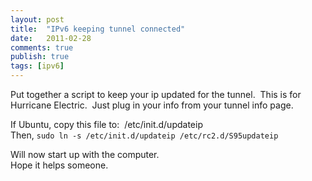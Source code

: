 ```yaml
---
layout: post
title:  "IPv6 keeping tunnel connected"
date:   2011-02-28
comments: true
publish: true
tags: [ipv6]
---
```

Put together a script to keep your ip updated for the tunnel.  This is for Hurricane Electric.  Just plug in your info from your tunnel info page.  

<!--excerpt-->

<script src="https://gist.github.com/geekgonecrazy/882540.js"></script>

If Ubuntu, copy this file to:  /etc/init.d/updateip  
Then, `sudo ln -s /etc/init.d/updateip /etc/rc2.d/S95updateip  `

Will now start up with the computer.  
Hope it helps someone.
